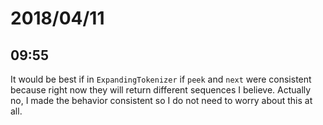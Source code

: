# 2018/04/11

## 09:55

It would be best if in `ExpandingTokenizer` if `peek` and `next` were
consistent because right now they will return different sequences I
believe. Actually no, I made the behavior consistent so I do not need to worry
about this at all.
